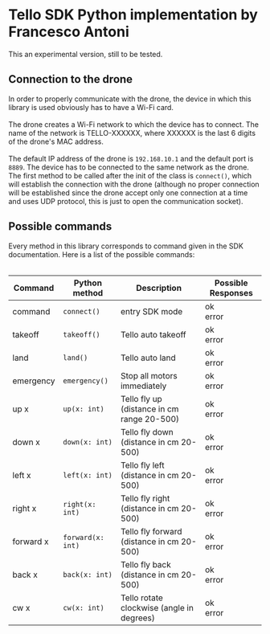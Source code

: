 # Tello SDK Python implementation by Francesco Antoni

This an experimental version, still to be tested.

## Connection to the drone

In order to properly communicate with the drone, the device in which this library is used obviously has to have a Wi-Fi
card. <br><br> The drone creates a Wi-Fi network to which the device has to connect. The name of the network is
TELLO-XXXXXX, where XXXXXX is the last 6 digits of the drone's MAC address.<br><br> The default IP address of the drone
is
`192.168.10.1` and the default port is `8889`. The device has to be connected to the same network as the drone.
The first method to be called after the init of the class is `connect()`, which will establish the connection
with the drone (although no proper connection will be established since the drone accept only one connection at a
time and uses UDP protocol, this is just to open the communication socket).

## Possible commands

Every method in this library corresponds to command given in the SDK documentation.
Here is a list of the possible commands: <br><br>

| Command   | Python method     | Description                                | Possible Responses |
|-----------|-------------------|--------------------------------------------|--------------------|
| command   | `connect()`       | entry SDK mode                             | ok <br> error      |
| takeoff   | `takeoff()`       | Tello auto takeoff                         | ok <br> error      |
| land      | `land()`          | Tello auto land                            | ok <br> error      |
| emergency | `emergency()`     | Stop all motors immediately                | ok <br> error      |
| up x      | `up(x: int)`      | Tello fly up (distance in cm range 20-500) | ok <br> error      |
| down x    | `down(x: int)`    | Tello fly down (distance in cm 20-500)     | ok <br> error      |
| left x    | `left(x: int)`    | Tello fly left (distance in cm 20-500)     | ok <br> error      |
| right x   | `right(x: int)`   | Tello fly right (distance in cm 20-500)    | ok <br> error      |
| forward x | `forward(x: int)` | Tello fly forward (distance in cm 20-500)  | ok <br> error      |
| back x    | `back(x: int)`    | Tello fly back (distance in cm 20-500)     | ok <br> error      |
| cw x      | `cw(x: int)`      | Tello rotate clockwise (angle in degrees)  | ok <br> error      |